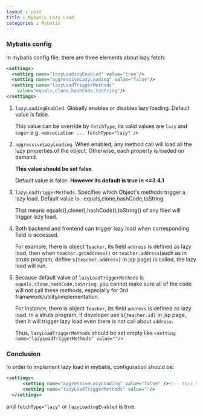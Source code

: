```yaml
---
layout : post
title : Mybatis Lazy Load
categories : Mybatis
---
```


### Mybatis config

In mybatis config file, there are three elements about lazy fetch:

```XML
<settings> 
  <setting name="lazyLoadingEnabled" value="true"/> 
  <setting name="aggressiveLazyLoading" value="false"/>
  <setting name="lazyLoadTriggerMethods"
    value="equals,clone,hashCode,toString"/>
</settings>
```

1. `lazyLoadingEnabled`. Globally enables or disables lazy loading. Default value is false.
   
   This value can be override by `fetchType`, its valid values are `lazy` and `eager`
   e.g. `<association ... fetchType="lazy" />`
   
2. `aggressiveLazyLoading`. When enabled, any method call will load all the lazy properties of the object. 
   Otherwise, each property is loaded on demand. 
   
   **This value should be set false**.
   
   Default value is false. **However its default is true in <=3.4.1**
   
3. `lazyLoadTriggerMethods`. Specifies which Object's methods trigger a lazy load.
   Default value is : equals,clone,hashCode,toString.
   
   That means equals(),clone(),hashCode(),toString() of any filed will trigger lazy load.
   
4. Both backend and frontend can trigger lazy load when corresponding field is accessed. 

   For example, there is object `Teacher`, its field `address` is defined as lazy load, then when `teacher.getAddress()`
   or `teacher.address`(such as in struts program, define `${teacher.address}` in jsp page) is called, the lazy load will run.
   
5. Because default value of `lazyLoadTriggerMethods` is `equals,clone,hashCode,toString`, you cannot make sure all of the code will
   not call these methods, especially for 3rd framework/utility/implementation. 
   
   For instance, there is object `Teacher`, its field `address` is defined as lazy load. 
   In a struts program, if developer use `${teacher.id}` in jsp page, then it will trigger lazy load even there is not call about `address`.
   
   Thus, `lazyLoadTriggerMethods` should be set empty like `<setting name="lazyLoadTriggerMethods" value=""/>`
   
### Conclusion

  In order to implement lazy load in mybatis, configuration should be:
  
  ```XML
  <settings>
		<setting name="aggressiveLazyLoading" value="false" /><!-- this has to be set as false if mybatis ≤3.4.1 -->
		<setting name="lazyLoadTriggerMethods" value=""/>
	</settings>
  ```
  
  and `fetchType="lazy"` or `lazyLoadingEnabled` is true.
